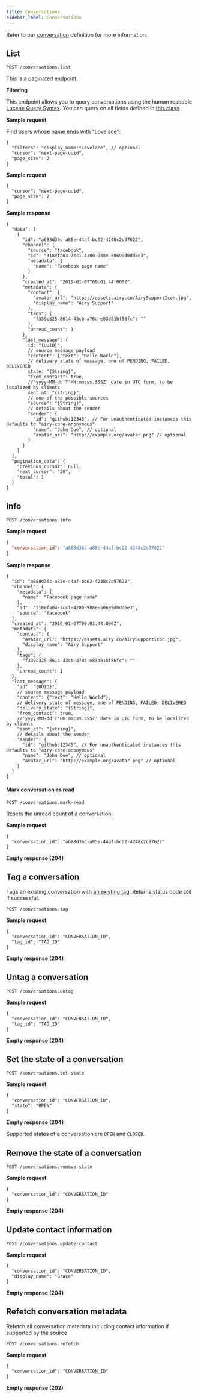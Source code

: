 ```yaml
---
title: Conversations
sidebar_label: Conversations
---
```


Refer to our [conversation](getting-started/glossary.md#conversation)
definition for more information.

## List

`POST /conversations.list`

This is a [paginated](/api/endpoints/introduction.md#pagination) endpoint.

**Filtering**

This endpoint allows you to query conversations using the human readable [Lucene
Query Syntax](https://lucene.apache.org/core/2_9_4/queryparsersyntax.html). You
can query on all fields defined in [this
class](https://github.com/airyhq/airy/blob/main/backend/api/communication/src/main/java/co/airy/core/api/communication/dto/ConversationIndex.java).

**Sample request**

Find users whose name ends with "Lovelace":

```json5
{
  "filters": "display_name:*Lovelace", // optional
  "cursor": "next-page-uuid",
  "page_size": 2
}
```

**Sample request**

```json5
{
  "cursor": "next-page-uuid",
  "page_size": 2
}
```

**Sample response**

```json5
{
  "data": [
    {
      "id": "a688d36c-a85e-44af-bc02-4248c2c97622",
      "channel": {
        "source": "facebook",
        "id": "318efa04-7cc1-4200-988e-50699d0dd6e3",
        "metadata": {
          "name": "Facebook page name"
        }
      },
      "created_at": "2019-01-07T09:01:44.000Z",
      "metadata": {
        "contact": {
          "avatar_url": "https://assets.airy.co/AirySupportIcon.jpg",
          "display_name": "Airy Support"
        },
        "tags": {
          "f339c325-8614-43cb-a70a-e83d81bf56fc": ""
        },
        "unread_count": 1
      },
      "last_message": {
        id: "{UUID}",
        // source message payload
        "content": {"text": "Hello World"},
        // delivery state of message, one of PENDING, FAILED, DELIVERED
        state: "{String}",
        "from_contact": true,
        //'yyyy-MM-dd'T'HH:mm:ss.SSSZ' date in UTC form, to be localized by clients
        sent_at: "{string}",
        // one of the possible sources
        "source": "{String}",
        // details about the sender
        "sender": {
          "id": "github:12345", // For unauthenticated instances this defaults to "airy-core-anonymous"
          "name": "John Doe", // optional
          "avatar_url": "http://example.org/avatar.png" // optional
        }
      }
    }
  ],
  "pagination_data": {
    "previous_cursor": null,
    "next_cursor": "20",
    "total": 1
  }
}
```

## info

`POST /conversations.info`

**Sample request**

```json
{
  "conversation_id": "a688d36c-a85e-44af-bc02-4248c2c97622"
}
```

**Sample response**

```json5
{
  "id": "a688d36c-a85e-44af-bc02-4248c2c97622",
  "channel": {
    "metadata": {
      "name": "Facebook page name"
    },
    "id": "318efa04-7cc1-4200-988e-50699d0dd6e3",
    "source": "facebook"
  },
  "created_at": "2019-01-07T09:01:44.000Z",
  "metadata": {
    "contact": {
      "avatar_url": "https://assets.airy.co/AirySupportIcon.jpg",
      "display_name": "Airy Support"
    },
    "tags": {
      "f339c325-8614-43cb-a70a-e83d81bf56fc": ""
    },
    "unread_count": 1
  },
  "last_message": {
    "id": "{UUID}",
    // source message payload
    "content": {"text": "Hello World"},
    // delivery state of message, one of PENDING, FAILED, DELIVERED
    "delivery_state": "{String}",
    "from_contact": true,
    //'yyyy-MM-dd'T'HH:mm:ss.SSSZ' date in UTC form, to be localized by clients
    "sent_at": "{string}",
    // details about the sender
    "sender": {
      "id": "github:12345", // For unauthenticated instances this defaults to "airy-core-anonymous"
      "name": "John Doe", // optional
      "avatar_url": "http://example.org/avatar.png" // optional
    }
  }
}
```

#### Mark conversation as read

`POST /conversations.mark-read`

Resets the unread count of a conversation.

**Sample request**

```json5
{
  "conversation_id": "a688d36c-a85e-44af-bc02-4248c2c97622"
}
```

**Empty response (204)**

## Tag a conversation

Tags an existing conversation with [an existing
tag](/api/endpoints/tags.md#create). Returns status code `200` if successful.

`POST /conversations.tag`

**Sample request**

```json5
{
  "conversation_id": "CONVERSATION_ID",
  "tag_id": "TAG_ID"
}
```

**Empty response (204)**

## Untag a conversation

`POST /conversations.untag`

**Sample request**

```json5
{
  "conversation_id": "CONVERSATION_ID",
  "tag_id": "TAG_ID"
}
```

**Empty response (204)**

## Set the state of a conversation

`POST /conversations.set-state`

**Sample request**

```json5
{
  "conversation_id": "CONVERSATION_ID",
  "state": "OPEN"
}
```

**Empty response (204)**

Supported states of a conversation are `OPEN` and `CLOSED`.

## Remove the state of a conversation

`POST /conversations.remove-state`

**Sample request**

```json5
{
  "conversation_id": "CONVERSATION_ID"
}
```

**Empty response (204)**

## Update contact information

`POST /conversations.update-contact`

**Sample request**

```json5
{
  "conversation_id": "CONVERSATION_ID",
  "display_name": "Grace"
}
```

**Empty response (204)**

## Refetch conversation metadata

Refetch all conversation metadata including contact information if supported by the source

`POST /conversations.refetch`

**Sample request**

```json5
{
  "conversation_id": "CONVERSATION_ID"
}
```

**Empty response (202)**
